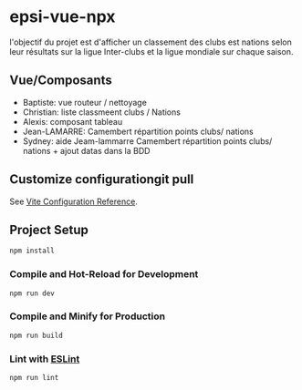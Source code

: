 # epsi-vue-npx

l'objectif du projet est d'afficher un classement des clubs est nations selon leur résultats sur la ligue Inter-clubs et la ligue mondiale sur chaque saison.

## Vue/Composants

- Baptiste: vue routeur / nettoyage
- Christian: liste classmeent clubs / Nations
- Alexis: composant tableau
- Jean-LAMARRE: Camembert répartition points clubs/ nations
- Sydney: aide Jeam-lammarre Camembert répartition points clubs/ nations + ajout datas dans la BDD




## Customize configurationgit pull

See [Vite Configuration Reference](https://vitejs.dev/config/).

## Project Setup

```sh
npm install
```

### Compile and Hot-Reload for Development

```sh
npm run dev
```

### Compile and Minify for Production

```sh
npm run build
```

### Lint with [ESLint](https://eslint.org/)

```sh
npm run lint
```
